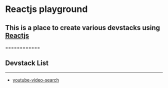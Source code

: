 Reactjs playground
============

## This is a place to create various devstacks using [Reactjs](https://facebook.github.io/react/) ##
============

## Devstack List ##
-------------------
- [youtube-video-search](https://github.com/rvansant2/playground/tree/master/reactjs_playground/youtube-video-search)
